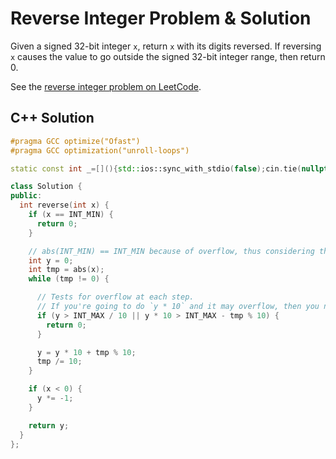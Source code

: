 # Reverse Integer Problem & Solution

Given a signed 32-bit integer `x`, return `x` with its digits reversed. If reversing `x` causes the value to go outside the signed 32-bit integer range, then return 0.

See the [reverse integer problem on LeetCode](https://leetcode.com/problems/reverse-integer).

## C++ Solution

```cpp
#pragma GCC optimize("Ofast")
#pragma GCC optimization("unroll-loops")

static const int _=[](){std::ios::sync_with_stdio(false);cin.tie(nullptr);cout.tie(nullptr);return 0;}();

class Solution {
public:
  int reverse(int x) {
    if (x == INT_MIN) {
      return 0;
    }

    // abs(INT_MIN) == INT_MIN because of overflow, thus considering the edge case above.
    int y = 0;
    int tmp = abs(x);
    while (tmp != 0) {

      // Tests for overflow at each step.
      // If you're going to do `y * 10` and it may overflow, then you need to test for `y > INT_MAX / 10`.
      if (y > INT_MAX / 10 || y * 10 > INT_MAX - tmp % 10) {
        return 0;
      }

      y = y * 10 + tmp % 10;
      tmp /= 10;
    }

    if (x < 0) {
      y *= -1;
    }

    return y;
  }
};
```
